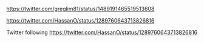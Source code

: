 https://twitter.com/greglim81/status/1489191465519513608

https://twitter.com/HassanO/status/1289760643713826816


Twitter following
https://twitter.com/HassanO/status/1289760643713826816
